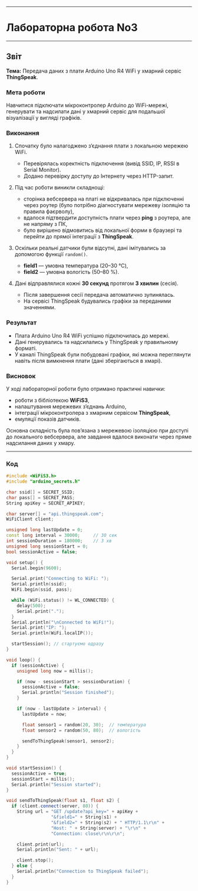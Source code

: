 
---

# Лабораторна робота No3

---

## Звіт 

**Тема:** Передача даних з плати Arduino Uno R4 WiFi у хмарний сервіс **ThingSpeak**.

### Мета роботи

Навчитися підключати мікроконтролер Arduino до WiFi-мережі, генерувати та надсилати дані у хмарний сервіс для подальшої візуалізації у вигляді графіків.

### Виконання

1. Спочатку було налагоджено з’єднання плати з локальною мережею WiFi.

   * Перевірялась коректність підключення (вивід SSID, IP, RSSI в Serial Monitor).
   * Додано перевірку доступу до Інтернету через HTTP-запит.

2. Під час роботи виникли складнощі:

   * сторінка вебсервера на платі не відкривалась при підключенні через роутер (було потрібно діагностувати мережеву ізоляцію та правила фаєрволу),
   * вдалося підтвердити доступність плати через **ping** з роутера, але не напряму з ПК,
   * було вирішено відмовитись від локальної форми в браузері та перейти до прямої інтеграції з **ThingSpeak**.

3. Оскільки реальні датчики були відсутні, дані імітувались за допомогою функції `random()`.

   * **field1** — умовна температура (20–30 °C),
   * **field2** — умовна вологість (50–80 %).

4. Дані відправлялися кожні **30 секунд** протягом **3 хвилин** (сесія).

   * Після завершення сесії передача автоматично зупинялась.
   * На сервісі ThingSpeak будувались графіки за переданими значеннями.

### Результат

* Плата Arduino Uno R4 WiFi успішно підключилась до мережі.
* Дані генерувались та надсилались у ThingSpeak у правильному форматі.
* У каналі ThingSpeak були побудовані графіки, які можна переглянути навіть після вимкнення плати (дані зберігаються в хмарі).

### Висновок

У ході лабораторної роботи було отримано практичні навички:

* роботи з бібліотекою **WiFiS3**,
* налаштування мережевих з’єднань Arduino,
* інтеграції мікроконтролера з хмарним сервісом **ThingSpeak**,
* емуляції показів датчиків.

Основна складність була пов’язана з мережевою ізоляцією при доступі до локального вебсервера, але завдання вдалося виконати через пряме надсилання даних у хмару.

---
### Код

```cpp
#include <WiFiS3.h>
#include "arduino_secrets.h"

char ssid[] = SECRET_SSID;
char pass[] = SECRET_PASS;
String apiKey = SECRET_APIKEY;

char server[] = "api.thingspeak.com";
WiFiClient client;

unsigned long lastUpdate = 0;
const long interval = 30000;     // 30 сек
int sessionDuration = 180000;    // 3 хв
unsigned long sessionStart = 0;
bool sessionActive = false;

void setup() {
  Serial.begin(9600);

  Serial.print("Connecting to WiFi: ");
  Serial.println(ssid);
  WiFi.begin(ssid, pass);

  while (WiFi.status() != WL_CONNECTED) {
    delay(500);
    Serial.print(".");
  }
  Serial.println("\nConnected to WiFi!");
  Serial.print("IP: ");
  Serial.println(WiFi.localIP());

  startSession(); // стартуємо одразу
}

void loop() {
  if (sessionActive) {
    unsigned long now = millis();

    if (now - sessionStart > sessionDuration) {
      sessionActive = false;
      Serial.println("Session finished");
    }

    if (now - lastUpdate > interval) {
      lastUpdate = now;

      float sensor1 = random(20, 30);  // температура
      float sensor2 = random(50, 80);  // вологість

      sendToThingSpeak(sensor1, sensor2);
    }
  }
}

void startSession() {
  sessionActive = true;
  sessionStart = millis();
  Serial.println("Session started");
}

void sendToThingSpeak(float s1, float s2) {
  if (client.connect(server, 80)) {
    String url = "GET /update?api_key=" + apiKey +
                 "&field1=" + String(s1) +
                 "&field2=" + String(s2) + " HTTP/1.1\r\n" +
                 "Host: " + String(server) + "\r\n" +
                 "Connection: close\r\n\r\n";

    client.print(url);
    Serial.println("Sent: " + url);

    client.stop();
  } else {
    Serial.println("Connection to ThingSpeak failed");
  }
}

```
